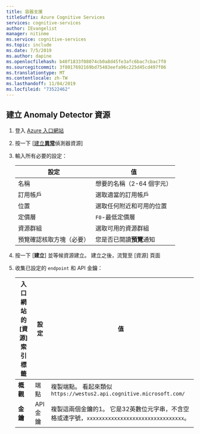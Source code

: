 ```yaml
---
title: 容器支援
titleSuffix: Azure Cognitive Services
services: cognitive-services
author: IEvangelist
manager: nitinme
ms.service: cognitive-services
ms.topic: include
ms.date: 7/5/2019
ms.author: dapine
ms.openlocfilehash: b40f1833f08074cb0a8d45fe3afc6bac7cbac7f0
ms.sourcegitcommit: 3f8017692169bd75483eefa96c225d45cd497f06
ms.translationtype: MT
ms.contentlocale: zh-TW
ms.lasthandoff: 11/04/2019
ms.locfileid: "73522462"
---
```

## <a name="create-an-anomaly-detector-resource"></a>建立 Anomaly Detector 資源

1. 登入 [Azure 入口網站](https://portal.azure.com)
1. 按一下 [[建立**異常**](https://ms.portal.azure.com/#create/Microsoft.CognitiveServicesAnomalyDetector)偵測器資源]
1. 輸入所有必要的設定：

    |設定|值|
    |--|--|
    |名稱|想要的名稱（2-64 個字元）|
    |訂用帳戶|選取適當的訂用帳戶|
    |位置|選取任何附近和可用的位置|
    |定價層|`F0`-最低定價層|
    |資源群組|選取可用的資源群組|
    |預覽確認核取方塊（必要）|您是否已閱讀**預覽**通知|

1. 按一下 [**建立**] 並等候資源建立。 建立之後，流覽至 [資源] 頁面
1. 收集已設定的 `endpoint` 和 API 金鑰：

    |入口網站的 [資源] 索引標籤|設定|值|
    |--|--|--|
    |**概觀**|端點|複製端點。 看起來類似 `https://westus2.api.cognitive.microsoft.com/`|
    |**金鑰**|API 金鑰|複製這兩個金鑰的1。 它是32英數位元字串，不含空格或連字號，`xxxxxxxxxxxxxxxxxxxxxxxxxxxxxxxx`。|



